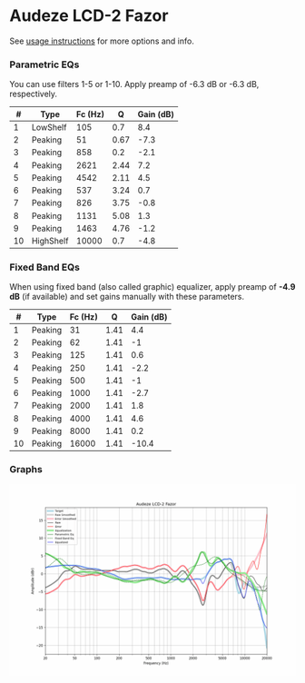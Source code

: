 # Audeze LCD-2 Fazor
See [usage instructions](https://github.com/jaakkopasanen/AutoEq#usage) for more options and info.

### Parametric EQs
You can use filters 1-5 or 1-10. Apply preamp of -6.3 dB or -6.3 dB, respectively.

|   # | Type      |   Fc (Hz) |    Q |   Gain (dB) |
|-----|-----------|-----------|------|-------------|
|   1 | LowShelf  |       105 | 0.7  |         8.4 |
|   2 | Peaking   |        51 | 0.67 |        -7.3 |
|   3 | Peaking   |       858 | 0.2  |        -2.1 |
|   4 | Peaking   |      2621 | 2.44 |         7.2 |
|   5 | Peaking   |      4542 | 2.11 |         4.5 |
|   6 | Peaking   |       537 | 3.24 |         0.7 |
|   7 | Peaking   |       826 | 3.75 |        -0.8 |
|   8 | Peaking   |      1131 | 5.08 |         1.3 |
|   9 | Peaking   |      1463 | 4.76 |        -1.2 |
|  10 | HighShelf |     10000 | 0.7  |        -4.8 |

### Fixed Band EQs
When using fixed band (also called graphic) equalizer, apply preamp of **-4.9 dB** (if available) and set gains manually with these parameters.

|   # | Type    |   Fc (Hz) |    Q |   Gain (dB) |
|-----|---------|-----------|------|-------------|
|   1 | Peaking |        31 | 1.41 |         4.4 |
|   2 | Peaking |        62 | 1.41 |        -1   |
|   3 | Peaking |       125 | 1.41 |         0.6 |
|   4 | Peaking |       250 | 1.41 |        -2.2 |
|   5 | Peaking |       500 | 1.41 |        -1   |
|   6 | Peaking |      1000 | 1.41 |        -2.7 |
|   7 | Peaking |      2000 | 1.41 |         1.8 |
|   8 | Peaking |      4000 | 1.41 |         4.6 |
|   9 | Peaking |      8000 | 1.41 |         0.2 |
|  10 | Peaking |     16000 | 1.41 |       -10.4 |

### Graphs
![](./Audeze%20LCD-2%20Fazor.png)
